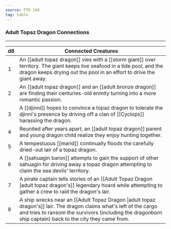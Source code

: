 ```yaml
---
source: FTD 149
tag: table
---
```


### Adult Topaz Dragon Connections
---
|d8|Connected Creatures|
|----|------------|
|1|An [[adult topaz dragon]] vies with a [[storm giant]] over territory. The giant keeps live seafood in a tide pool, and the dragon keeps drying out the pool in an effort to drive the giant away.|
|2|An [[adult topaz dragon]] and an [[adult bronze dragon]] are finding their centuries-old enmity turning into a more romantic passion.|
|3|A [[djinni]] hopes to convince a topaz dragon to tolerate the djinni's presence by driving off a clan of [[Cyclops]] harassing the dragon.|
|4|Reunited after years apart, an [[adult topaz dragon]] parent and young dragon child realize they enjoy hunting together.|
|5|A tempestuous [[marid]] continually floods the carefully dried-out lair of a topaz dragon.|
|6|A [[sahuagin baron]] attempts to gain the support of other sahuagin for driving away a topaz dragon attempting to claim the sea devils' territory.|
|7|A pirate captain tells stories of an [[Adult Topaz Dragon \|adult topaz dragon's]] legendary hoard while attempting to gather a crew to raid the dragon's lair.|
|8|A ship wrecks near an [[Adult Topaz Dragon \|adult topaz dragon's]] lair. The dragon claims what's left of the cargo and tries to ransom the survivors (including the dragonborn ship captain) back to the city they came from.|
